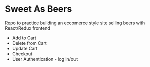 # Sweet As Beers

Repo to practice building an eccomerce style site selling beers with React/Redux frontend

* Add to Cart
* Delete from Cart
* Update Cart
* Checkout
* User Authentication - log in/out
